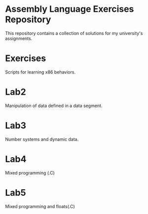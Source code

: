 # Assembly Language Exercises Repository

This repository contains a collection of solutions for my university's assignments.

# Exercises
Scripts for learning x86 behaviors.

# Lab2
Manipulation of data defined in a data segment.

# Lab3
Number systems and dynamic data.

# Lab4
Mixed programming (.C)

# Lab5
Mixed programming and floats(.C)
